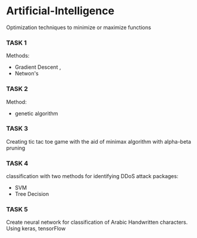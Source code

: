 # Artificial-Intelligence

Optimization techniques to minimize or maximize functions 

### TASK 1

Methods:
  - Gradient Descent ,
  - Netwon's  

### TASK 2

Method:
 - genetic algorithm
 
### TASK 3

Creating tic tac toe game with the aid of minimax algorithm with alpha-beta pruning

### TASK 4

classification with two methods for identifying DDoS attack packages:
  - SVM
  - Tree Decision
 
### TASK 5

Create neural network for classification of Arabic Handwritten characters. 
Using keras, tensorFlow 
